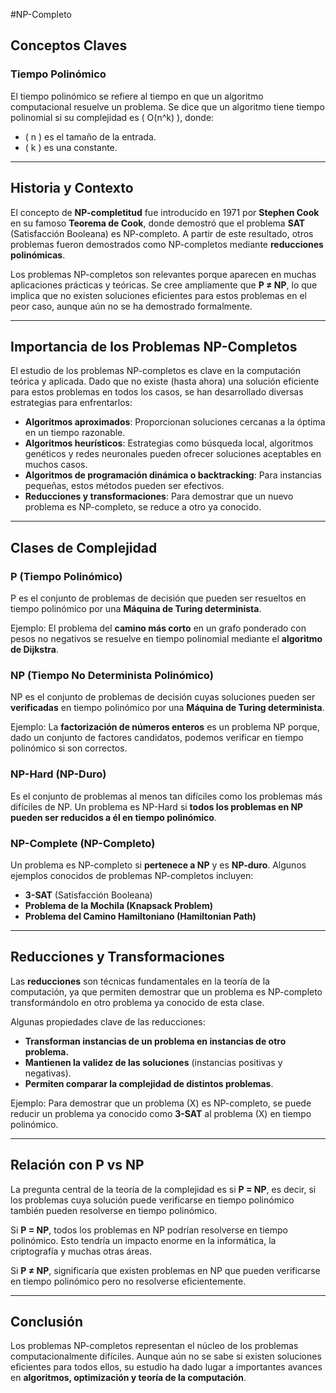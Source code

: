 #NP-Completo

## Conceptos Claves

### **Tiempo Polinómico**
El tiempo polinómico se refiere al tiempo en que un algoritmo computacional resuelve un problema. Se dice que un algoritmo tiene tiempo polinomial si su complejidad es \( O(n^k) \), donde:

- \( n \) es el tamaño de la entrada.
- \( k \) es una constante.

---

## Historia y Contexto

El concepto de **NP-completitud** fue introducido en 1971 por **Stephen Cook** en su famoso **Teorema de Cook**, donde demostró que el problema **SAT** (Satisfacción Booleana) es NP-completo. A partir de este resultado, otros problemas fueron demostrados como NP-completos mediante **reducciones polinómicas**.

Los problemas NP-completos son relevantes porque aparecen en muchas aplicaciones prácticas y teóricas. Se cree ampliamente que **P ≠ NP**, lo que implica que no existen soluciones eficientes para estos problemas en el peor caso, aunque aún no se ha demostrado formalmente.

---

## Importancia de los Problemas NP-Completos

El estudio de los problemas NP-completos es clave en la computación teórica y aplicada. Dado que no existe (hasta ahora) una solución eficiente para estos problemas en todos los casos, se han desarrollado diversas estrategias para enfrentarlos:

- **Algoritmos aproximados**: Proporcionan soluciones cercanas a la óptima en un tiempo razonable.
- **Algoritmos heurísticos**: Estrategias como búsqueda local, algoritmos genéticos y redes neuronales pueden ofrecer soluciones aceptables en muchos casos.
- **Algoritmos de programación dinámica o backtracking**: Para instancias pequeñas, estos métodos pueden ser efectivos.
- **Reducciones y transformaciones**: Para demostrar que un nuevo problema es NP-completo, se reduce a otro ya conocido.

---

## Clases de Complejidad

### **P (Tiempo Polinómico)**
P es el conjunto de problemas de decisión que pueden ser resueltos en tiempo polinómico por una **Máquina de Turing determinista**. 

Ejemplo: El problema del **camino más corto** en un grafo ponderado con pesos no negativos se resuelve en tiempo polinomial mediante el **algoritmo de Dijkstra**.

### **NP (Tiempo No Determinista Polinómico)**
NP es el conjunto de problemas de decisión cuyas soluciones pueden ser **verificadas** en tiempo polinómico por una **Máquina de Turing determinista**.

Ejemplo: La **factorización de números enteros** es un problema NP porque, dado un conjunto de factores candidatos, podemos verificar en tiempo polinómico si son correctos.

### **NP-Hard (NP-Duro)**
Es el conjunto de problemas al menos tan difíciles como los problemas más difíciles de NP. Un problema es NP-Hard si **todos los problemas en NP pueden ser reducidos a él en tiempo polinómico**. 

### **NP-Complete (NP-Completo)**
Un problema es NP-completo si **pertenece a NP** y es **NP-duro**. Algunos ejemplos conocidos de problemas NP-completos incluyen:

- **3-SAT** (Satisfacción Booleana)
- **Problema de la Mochila (Knapsack Problem)**
- **Problema del Camino Hamiltoniano (Hamiltonian Path)**

---

## Reducciones y Transformaciones

Las **reducciones** son técnicas fundamentales en la teoría de la computación, ya que permiten demostrar que un problema es NP-completo transformándolo en otro problema ya conocido de esta clase.

Algunas propiedades clave de las reducciones:

- **Transforman instancias de un problema en instancias de otro problema.**
- **Mantienen la validez de las soluciones** (instancias positivas y negativas).
- **Permiten comparar la complejidad de distintos problemas**.

Ejemplo: Para demostrar que un problema \(X\) es NP-completo, se puede reducir un problema ya conocido como **3-SAT** al problema \(X\) en tiempo polinómico.

---

## Relación con P vs NP

La pregunta central de la teoría de la complejidad es si **P = NP**, es decir, si los problemas cuya solución puede verificarse en tiempo polinómico también pueden resolverse en tiempo polinómico. 

Si **P = NP**, todos los problemas en NP podrían resolverse en tiempo polinómico. Esto tendría un impacto enorme en la informática, la criptografía y muchas otras áreas.

Si **P ≠ NP**, significaría que existen problemas en NP que pueden verificarse en tiempo polinómico pero no resolverse eficientemente.

---

## Conclusión

Los problemas NP-completos representan el núcleo de los problemas computacionalmente difíciles. Aunque aún no se sabe si existen soluciones eficientes para todos ellos, su estudio ha dado lugar a importantes avances en **algoritmos, optimización y teoría de la computación**.

